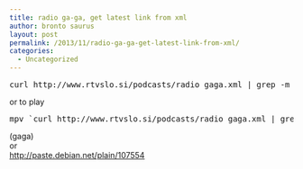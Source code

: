 ```yaml
---
title: radio ga-ga, get latest link from xml
author: bronto saurus
layout: post
permalink: /2013/11/radio-ga-ga-get-latest-link-from-xml/
categories:
  - Uncategorized
---
```

<pre>curl http://www.rtvslo.si/podcasts/radio_gaga.xml | grep -m 1 mp3 | cut -d\" -f 6</pre>

or to play

<pre>mpv `curl http://www.rtvslo.si/podcasts/radio_gaga.xml | grep -m 1 mp3 | cut -d\" -f 6`</pre>

(gaga)  
or  
<http://paste.debian.net/plain/107554>